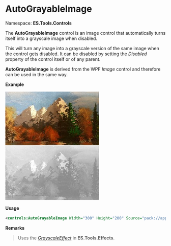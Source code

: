 # AutoGrayableImage
Namespace: **ES.Tools.Controls**

The **AutoGrayableImage** control is an image control that automatically turns itself into a grayscale image when disabled.

This will turn any image into a grayscale version of the same image when the control gets disabled. It can be disabled by setting the *Disabled* property of the control itself or of any parent.

**AutoGrayableImage** is derived from the WPF *Image* control and therefore can be used in the same way. 

**Example**

![AutoGrayableImage example: Enabled Image](Images/ImageColor.jpg "Enabled Image")
![AutoGrayableImage example: Disabled Image](Images/ImageGrayscale.jpg "Disabled Image")

**Usage**

``` XML
<controls:AutoGrayableImage Width="300" Height="200" Source="pack://application:,,,/ES.Tools.TestApp;Component/Images/Painting.jpg">
```

**Remarks**
> Uses the [*GrayscaleEffect*](GrayscaleEffect.md) in **ES.Tools.Effects**.